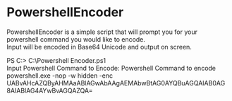 # PowershellEncoder
PowershellEncoder is a simple script that will prompt you for your powershell command you would like to encode.
<br>
Input will be encoded in Base64 Unicode and output on screen. 

PS C:\> C:\Powershell Encoder.ps1
<br>
Input Powershell Command to Encode: Powershell Command to encode
<br>
powershell.exe -nop -w hidden -enc UABvAHcAZQByAHMAaABlAGwAbAAgAEMAbwBtAG0AYQBuAGQAIAB0AG8AIABlAG4AYwBvAGQAZQA=
